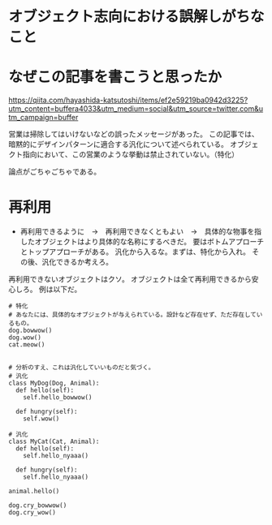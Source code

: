 


# オブジェクト志向における誤解しがちなこと


# なぜこの記事を書こうと思ったか
https://qiita.com/hayashida-katsutoshi/items/ef2e59219ba0942d3225?utm_content=buffera4033&utm_medium=social&utm_source=twitter.com&utm_campaign=buffer

営業は掃除してはいけないなどの誤ったメッセージがあった。
この記事では、暗黙的にデザインパターンに適合する汎化について述べられている。
オブジェクト指向において、この営業のような挙動は禁止されていない。（特化）

論点がごちゃごちゃである。


# 再利用
- 再利用できるように　→　再利用できなくともよい　→　具体的な物事を指したオブジェクトはより具体的な名称にするべきだ。
要はボトムアプローチとトップアプローチがある。
汎化から入るな。まずは、特化から入れ。
その後、汎化できるか考えろ。

再利用できないオブジェクトはクソ。
オブジェクトは全て再利用できるから安心しろ。
例は以下だ。
```
# 特化
# あなたには、具体的なオブジェクトが与えられている。設計など存在せず、ただ存在しているもの。
dog.bowwow()
dog.wow()
cat.meow()


# 分析のすえ、これは汎化していいものだと気づく。
# 汎化
class MyDog(Dog, Animal):
  def hello(self):
    self.hello_bowwow()
    
  def hungry(self):
    self.wow()

# 汎化
class MyCat(Cat, Animal):
  def hello(self):
    self.hello_nyaaa()
    
  def hungry(self):
    self.hello_nyaaa()

animal.hello()

dog.cry_bowwow()
dog.cry_wow()
```

